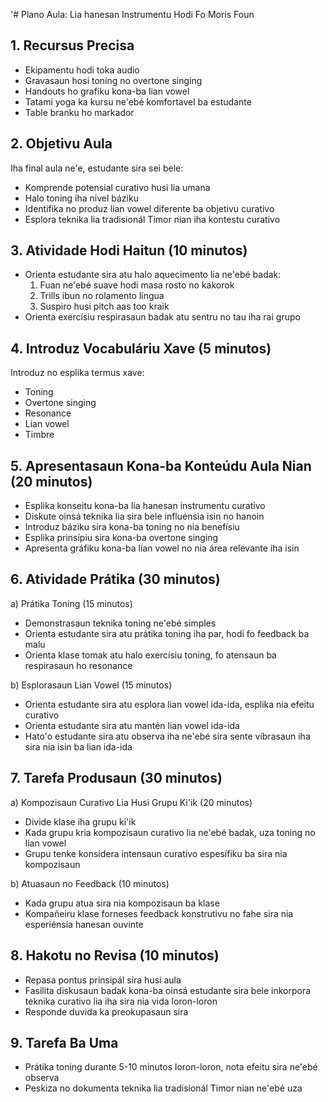 '# Plano Aula: Lia hanesan Instrumentu Hodi Fo Moris Foun

## 1. Recursus Precisa

- Ekipamentu hodi toka audio
- Gravasaun hosi toning no overtone singing 
- Handouts ho grafiku kona-ba lian vowel
- Tatami yoga ka kursu ne'ebé komfortavel ba estudante
- Table branku ho markador

## 2. Objetivu Aula

Iha final aula ne'e, estudante sira sei bele:
- Komprende potensial curativo husi lia umana
- Halo toning iha nivel báziku
- Identifika no produz lian vowel diferente ba objetivu curativo
- Esplora teknika lia tradisionál Timor nian iha kontestu curativo

## 3. Atividade Hodi Haitun (10 minutos)

- Orienta estudante sira atu halo aquecimento lia ne'ebé badak:
  1. Fuan ne'ebé suave hodi masa rosto no kakorok
  2. Trills ibun no rolamento língua
  3. Suspiro husi pitch aas too kraik
- Orienta exercísiu respirasaun badak atu sentru no tau iha rai grupo

## 4. Introduz Vocabuláriu Xave (5 minutos)

Introduz no esplika termus xave:
- Toning
- Overtone singing
- Resonance
- Lian vowel
- Timbre

## 5. Apresentasaun Kona-ba Konteúdu Aula Nian (20 minutos)

- Esplika konseitu kona-ba lia hanesan instrumentu curativo
- Diskute oinsá teknika lia sira bele influénsia isin no hanoin
- Introduz báziku sira kona-ba toning no nia benefísiu
- Esplika prinsípiu sira kona-ba overtone singing
- Apresenta gráfiku kona-ba lian vowel no nia área relevante iha isin

## 6. Atividade Prátika (30 minutos)

a) Prátika Toning (15 minutos)
   - Demonstrasaun teknika toning ne'ebé simples
   - Orienta estudante sira atu prátika toning iha par, hodi fo feedback ba malu
   - Orienta klase tomak atu halo exercísiu toning, fo atensaun ba respirasaun ho resonance

b) Esplorasaun Lian Vowel (15 minutos)
   - Orienta estudante sira atu esplora lian vowel ida-ida, esplika nia efeitu curativo
   - Orienta estudante sira atu mantén lian vowel ida-ida
   - Hato'o estudante sira atu observa iha ne'ebé sira sente vibrasaun iha sira nia isin ba lian ida-ida

## 7. Tarefa Produsaun (30 minutos)

a) Kompozisaun Curativo Lia Husi Grupu Ki'ik (20 minutos)
   - Divide klase iha grupu ki'ik
   - Kada grupu kria kompozisaun curativo lia ne'ebé badak, uza toning no lian vowel
   - Grupu tenke konsidera intensaun curativo espesífiku ba sira nia kompozisaun

b) Atuasaun no Feedback (10 minutos)
   - Kada grupu atua sira nia kompozisaun ba klase
   - Kompañeiru klase forneses feedback konstrutivu no fahe sira nia esperiénsia hanesan ouvinte

## 8. Hakotu no Revisa (10 minutos)

- Repasa pontus prinsipál sira husi aula
- Fasilita diskusaun badak kona-ba oinsá estudante sira bele inkorpora teknika curativo lia iha sira nia vida loron-loron
- Responde duvida ka preokupasaun sira

## 9. Tarefa Ba Uma

- Prátika toning durante 5-10 minutos loron-loron, nota efeitu sira ne'ebé observa
- Peskiza no dokumenta teknika lia tradisionál Timor nian ne'ebé uza